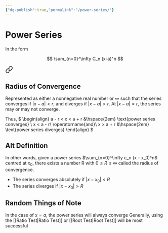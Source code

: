 ```yaml
---
{"dg-publish":true,"permalink":"/power-series/"}
---
```


# Power Series

In the form

$$
\sum_{n=0}^\infty C_n (x-a)^n
$$


<div class="transclusion internal-embed is-loaded"><a class="markdown-embed-link" href="/radius-of-convergence/" aria-label="Open link"><svg xmlns="http://www.w3.org/2000/svg" width="24" height="24" viewBox="0 0 24 24" fill="none" stroke="currentColor" stroke-width="2" stroke-linecap="round" stroke-linejoin="round" class="svg-icon lucide-link"><path d="M10 13a5 5 0 0 0 7.54.54l3-3a5 5 0 0 0-7.07-7.07l-1.72 1.71"></path><path d="M14 11a5 5 0 0 0-7.54-.54l-3 3a5 5 0 0 0 7.07 7.07l1.71-1.71"></path></svg></a><div class="markdown-embed">




## Radius of Convergence
Represented as either a nonnegative real number or $\infty$ such that the series converges if $|x - a| < r$, and diverges if $|x - a| > r$. At $|x - a| = r$, the series may or may not converge.

Thus,
$
\begin{align}
a - r < x < a + r &\hspace{2em} \text{power series converges} \\
x < a - r\ \operatorname{and}\ x > a + r &\hspace{2em} \text{power series diverges}
\end{align}
$

## Alt Definition
In other words, given a power series $\sum_{n=0}^\infty c_n (x - x_0)^n$ centred at $x_0$, there exists a number R with $0 \leq R \leq \infty$ called the radius of convergence.
- The series converges absolutely if $|x - x_0| < R$
- The series diverges if $|x - x_0| > R$



</div></div>


## Random Things of Note

In the case of $x = a$, the power series will always converge
Generally, using the [[Ratio Test\|Ratio Test]] or [[Root Test\|Root Test]] will be most successful